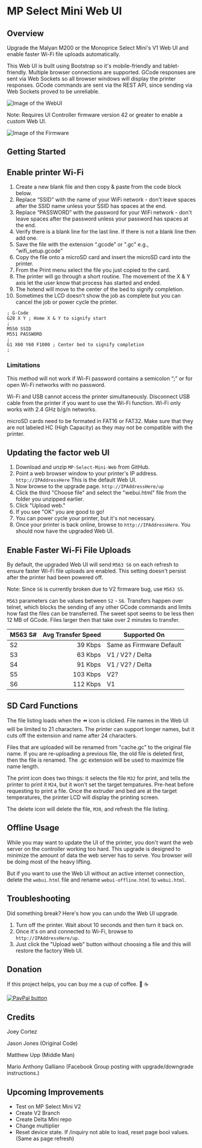 # MP Select Mini Web UI

## Overview

Upgrade the Malyan M200 or the Monoprice Select Mini's V1 Web UI and enable faster Wi-Fi file uploads automatically.

This Web UI is built using Bootstrap so it's mobile-friendly and tablet-friendly. Multiple browser connections are supported. GCode responses are sent via Web Sockets so all browser windows will display the printer responses. GCode commands are sent via the REST API, since sending via Web Sockets proved to be unreliable.

![Image of the WebUI](https://raw.githubusercontent.com/nokemono42/MP-Select-Mini-Web/master/images/screenshot.png)

Note: Requires UI Controller firmware version 42 or greater to enable a custom Web UI.

![Image of the Firmware](https://raw.githubusercontent.com/nokemono42/MP-Select-Mini-Web/master/images/firmware_version.jpg)

## Getting Started

## Enable printer Wi-Fi

1. Create a new blank file and then copy & paste from the code block below.
2. Replace “SSID” with the name of your WiFi network - don't leave spaces after the SSID name unless your SSID has spaces at the end.
3. Replace “PASSWORD” with the password for your WiFi network - don't leave spaces after the password unless your password has spaces at the end.
4. Verify there is a blank line for the last line. If there is not a blank line then add one.
5. Save the file with the extension “.gcode” or ".gc" e.g., “wifi_setup.gcode”
6. Copy the file onto a microSD card and insert the microSD card into the printer.
7. From the Print menu select the file you just copied to the card.
8. The printer will go through a short routine. The movement of the X & Y axis let the user know that process has started and ended.
9. The hotend will move to the center of the bed to signify completion.
10. Sometimes the LCD doesn't show the job as complete but you can cancel the job or power cycle the printer.

```
; G-Code
G28 X Y ; Home X & Y to signify start
;
M550 SSID
M551 PASSWORD
;
G1 X60 Y60 F1000 ; Center bed to signify completion
;
```

### Limitations

This method will not work if Wi-Fi password contains a semicolon “;” or for open Wi-Fi networks with no password.

Wi-Fi and USB cannot access the printer simultaneously. Disconnect USB cable from the printer if you want to use the Wi-Fi function. Wi-Fi only works with 2.4 GHz b/g/n networks.

microSD cards need to be formated in FAT16 or FAT32. Make sure that they are not labeled HC (High Capacity) as they may not be compatible with the printer.

## Updating the factor web UI

1. Download and unzip `MP-Select-Mini-Web` from GitHub.
2. Point a web browser window to your printer's IP address. `http://IPAddressHere` This is the default Web UI.
3. Now browse to the upgrade page. `http://IPAddressHere/up`
4. Click the third "Choose file" and select the "webui.html" file from the folder you unzipped earlier.
5. Click "Upload web."
6. If you see "OK" you are good to go!
7. You can power cycle your printer, but it's not necessary.
8. Once your printer is back online, browse to `http://IPAddressHere`. You should now have the upgraded Web UI.

## Enable Faster Wi-Fi File Uploads

By default, the upgraded Web UI will send `M563 S6` on each refresh to ensure faster Wi-Fi file uploads are enabled. This setting doesn't persist after the printer had been powered off.

Note: Since `S6` is currently broken due to V2 firmware bug, use `M563 S5`.

`M563` parameters can be values between `S2` - `S6`. Transfers happen over telnet, which blocks the sending of any other GCode commands and limits how fast the files can be transferred. The sweet spot seems to be less then 12 MB of GCode. Files larger then that take over 2 minutes to transfer.

| M563 S# | Avg Transfer Speed | Supported On             |
| ------- | -----------------: | ------------------------ |
| S2      |            39 Kbps | Same as Firmware Default |
| S3      |            63 Kbps | V1 / V2? / Delta         |
| S4      |            91 Kbps | V1 / V2? / Delta         |
| S5      |           103 Kbps | V2?                      |
| S6      |           112 Kbps | V1                       |

## SD Card Functions

The file listing loads when the :rewind: icon is clicked. File names in the Web UI will be limited to 21 characters. The printer can support longer names, but it cuts off the extension and name after 24 characters.

Files that are uploaded will be renamed from "cache.gc" to the original file name. If you are re-uploading a previous file, the old file is deleted first, then the file is renamed. The .gc extension will be used to maximize file name length.

The print icon does two things: it selects the file `M32` for print, and tells the printer to print it `M24`, but it won't set the target tempatures. Pre-heat before requesting to print a file. Once the extruder and bed are at the target temperatures, the printer LCD will display the printing screen.

The delete icon will delete the file, `M30`, and refresh the file listing.

## Offline Usage

While you may want to update the UI of the printer, you don't want the web server on the controller working too hard. This upgrade is designed to minimize the amount of data the web server has to serve. You browser will be doing most of the heavy lifting.

But if you want to use the Web UI without an active internet connection, delete the `webui.html` file and rename `webui-offline.html` to `webui.html`.

## Troubleshooting

Did something break? Here's how you can undo the Web UI upgrade.

1. Turn off the printer. Wait about 10 seconds and then turn it back on.
2. Once it's on and connected to Wi-Fi, browse to `http://IPAddressHere/up`.
3. Just click the "Upload web" button without choosing a file and this will restore the factory Web UI.

## Donation

If this project helps, you can buy me a cup of coffee. :grimacing: :coffee:

[![PayPal button](http://rawgit.com/twolfson/paypal-github-button/master/dist/button.svg)](https://www.paypal.me/thejoeycortez/5)

## Credits

Joey Cortez

Jason Jones (Original Code)

Matthew Upp (Middle Man)

Mario Anthony Galliano (Facebook Group posting with upgrade/downgrade instructions.)

## Upcoming Improvements

* Test on MP Select Mini V2
* Create V2 Branch
* Create Delta Mini repo
* Change multiplier
* Reset device state. If /inquiry not able to load, reset page bool values. (Same as page refresh)
